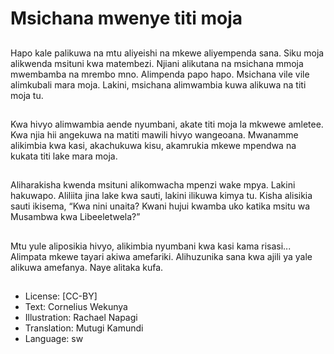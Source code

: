 # Msichana mwenye titi moja

##
Hapo kale palikuwa na mtu aliyeishi na mkewe
aliyempenda sana.
Siku moja alikwenda msituni kwa matembezi.
Njiani alikutana na msichana mmoja
mwembamba na mrembo mno.
Alimpenda papo hapo. Msichana vile vile
alimkubali mara moja.
Lakini, msichana alimwambia kuwa alikuwa na
titi moja tu.

##
Kwa hivyo alimwambia aende nyumbani, akate
titi moja la mkwewe amletee.
Kwa njia hii angekuwa na matiti mawili hivyo
wangeoana.
Mwanamme alikimbia kwa kasi, akachukuwa
kisu, akamrukia mkewe mpendwa na kukata
titi lake mara moja.

##
Aliharakisha kwenda msituni alikomwacha
mpenzi wake mpya.
Lakini hakuwapo. Aliliita jina lake kwa sauti,
lakini ilikuwa kimya tu.
Kisha alisikia sauti ikisema, “Kwa nini unaita?
Kwani hujui kwamba uko katika msitu wa
Musambwa kwa Libeeletwela?”

##
Mtu yule aliposikia hivyo,
alikimbia nyumbani kwa kasi
kama risasi...
Alimpata mkewe tayari akiwa
amefariki.
Alihuzunika sana kwa ajili ya
yale alikuwa amefanya. Naye
alitaka kufa.

##
* License: [CC-BY]
* Text: Cornelius Wekunya
* Illustration: Rachael Napagi
* Translation: Mutugi Kamundi
* Language: sw
